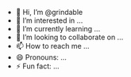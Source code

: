 - 👋 Hi, I’m @grindable
- 👀 I’m interested in ...
- 🌱 I’m currently learning ...
- 💞️ I’m looking to collaborate on ...
- 📫 How to reach me ...
- 😄 Pronouns: ...
- ⚡ Fun fact: ...

<!---
grindable/grindable is a ✨ special ✨ repository because its `README.md` (this file) appears on your GitHub profile.
You can click the Preview link to take a look at your changes.
--->
